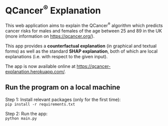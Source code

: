 # QCancer<sup>&reg;</sup> Explanation

This web application aims to explain the QCancer<sup>&reg;</sup> algorithm which predicts cancer risks for males and females of the age between 25 and 89 in the UK (more information on https://qcancer.org/).

This app provides a **counterfactual explanation** (in graphical and textual forms) as well as the standard **SHAP explanation**, both of which are local explanations (i.e. with respect to the given input).

The app is now available online at https://qcancer-explanation.herokuapp.com/.

## Run the program on a local machine
Step 1: Install relevant packages (only for the first time):\
`pip install -r requirements.txt`

Step 2: Run the app:\
`python main.py` 